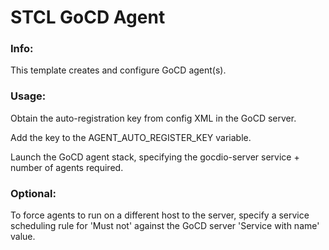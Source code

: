 # STCL GoCD Agent

### Info:

 This template creates and configure GoCD agent(s).

### Usage:

  Obtain the auto-registration key from config XML in the GoCD server.

  Add the key to the AGENT_AUTO_REGISTER_KEY variable.

  Launch the GoCD agent stack, specifying the gocdio-server service + number of agents required.

### Optional:

   To force agents to run on a different host to the server, specify a service scheduling rule for 'Must not' against the GoCD server 'Service with name' value.
